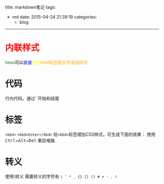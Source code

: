 title: markdown笔记
tags:
  - md
date: 2015-04-24 21:39:19
categories:
      - blog
---

# <font color=red>内联样式</font>
<font color=green>hexo</font><font color=black>可以</font><font color=blue>直接</font><font color=yellow>使用</font><font color=orange>html标签给文字添加样式</font>

# 代码

行内代码，通过``开始和结尾

# 标签

``<kbd>``
``<kbd>Enter</kbd>``
给``<kbd>``标签增加CSS样式，可生成下面的效果：
使用 <kbd>Ctrl</kbd>+<kbd>Alt</kbd>+<kbd>Del</kbd> 重启电脑

# 转义
使用\\转义
需要转义的字符有
``\ ` * _ {} [] () # + - . !``
